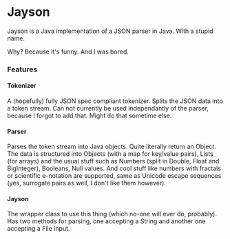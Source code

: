 # Jayson
Jayson is a Java implementation of a JSON parser in Java. With a stupid name.

Why? Because it's funny. And I was bored.

### Features
#### Tokenizer
A (hopefully) fully JSON spec compliant tokenizer. Splits the JSON data into a token stream.
Can not currently be used independantly of the parser, because I forgot to add that.
Might do that sometime else.

#### Parser
Parses the token stream into Java objects. Quite literally return an Object.
The data is structured into Objects (with a map for key/value pairs), Lists (for arrays)
and the usual stuff such as Numbers (split in Double, Float and BigInteger), Booleans,
Null values. And cool stuff like numbers with fractals or scientific e-notation are supported,
same as Unicode escape sequences (yes, surrogate pairs as well, I don't like them however).

#### Jayson 
The wrapper class to use this thing (which no-one will ever do, probably).
Has two methods for parsing, one accepting a String and another one accepting a File input.
